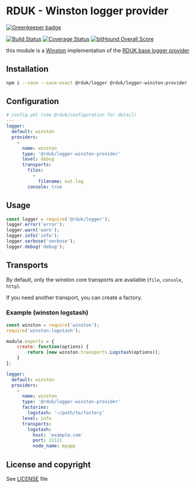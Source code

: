 # RDUK - Winston logger provider

[![Greenkeeper badge](https://badges.greenkeeper.io/rd-uk/rduk-logger-winston-provider.svg)](https://greenkeeper.io/)

[![Build Status](https://travis-ci.org/rd-uk/rduk-logger-winston-provider.svg?branch=master)](https://travis-ci.org/rd-uk/rduk-logger-winston-provider)
[![Coverage Status](https://coveralls.io/repos/github/rd-uk/rduk-logger-winston-provider/badge.svg?branch=master)](https://coveralls.io/github/rd-uk/rduk-logger-winston-provider?branch=master)
[![bitHound Overall Score](https://www.bithound.io/github/rd-uk/rduk-logger-winston-provider/badges/score.svg)](https://www.bithound.io/github/rd-uk/rduk-logger-winston-provider)


this module is a [Winston](https://www.npmjs.com/package/winston) implementation of the [RDUK base logger provider](https://www.npmjs.com/package/@rduk/logger)

## Installation

```sh
npm i --save --save-exact @rduk/logger @rduk/logger-winston-provider
```

## Configuration

```yaml
# config.yml (see @rduk/configuration for detail)
---
logger:
  default: winston
  providers:
    -
      name: winston
      type: '@rduk/logger-winston-provider'
      level: debug
      transports:
        files:
          - 
            filename: out.log
        console: true
```

## Usage

```js
const logger = require('@rduk/logger');
logger.error('error'); 
logger.warn('warn'); 
logger.info('info'); 
logger.verbose('verbose'); 
logger.debug('debug'); 
```

## Transports
By default, only the winston core transports are available (`file`, `console`, `http`).

If you need another transport, you can create a factory.

### Example (winston logstash)

```js
const winston = require('winston');
require('winston-logstash');

module.exports = {
    create: function(options) {
        return [new winston.transports.Logstash(options)];
    }
};
```

```yaml
logger:
  default: winston
  providers:
    -
      name: winston
      type: '@rduk/logger-winston-provider'
      factories:
        logstash: '~/path/to/factory'
      level: info
      transports:
        logstash:
          host: 'example.com'
          port: 11111
          node_name: myapp
```

## License and copyright

See [LICENSE](LICENSE) file